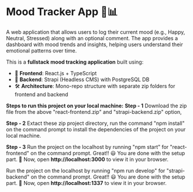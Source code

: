 # Mood Tracker App 🧠📊
A web application that allows users to log their current mood (e.g., Happy, Neutral, Stressed) along with an optional comment. The app provides a dashboard with mood trends and insights, helping users understand their emotional patterns over time.

This is a **fullstack mood tracking application** built using:

- 🧩 **Frontend**: React.js + TypeScript
- 🔧 **Backend**: Strapi (Headless CMS) with PostgreSQL DB
- 🛠️ **Architecture**: Mono-repo structure with separate zip folders for frontend and backend

**Steps to run this project on your local machine:**
**Step - 1**
Download the zip file from the above "react-frontend.zip" and "strapi-backend.zip" option,

**Step - 2**
Extact these zip project directory, run the command "npm install" on the command prompt to install the dependencies of the project on your local machine.

**Step - 3**
Run the project on the localhost by running "npm start" for "react-frontend" on the command prompt.
Great!! 😃 You are done with the setup part. 🚀
Now, open **http://localhost:3000** to view it in your browser.

Run the project on the localhost by running "npm run develop" for "strapi-backend" on the command prompt.
Great!! 😃 You are done with the setup part. 🚀
Now, open **http://localhost:1337** to view it in your browser.
